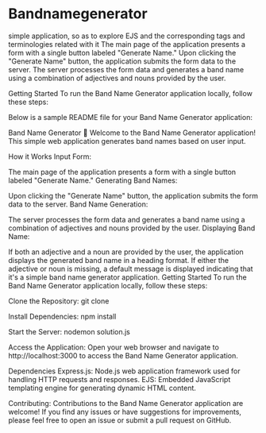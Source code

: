 # Bandnamegenerator
simple application, so as to explore EJS and the corresponding tags and terminologies related with it
The main page of the application presents a form with a single button labeled "Generate Name."
Upon clicking the "Generate Name" button, the application submits the form data to the server.
The server processes the form data and generates a band name using a combination of adjectives and nouns provided by the user.

Getting Started
To run the Band Name Generator application locally, follow these steps:

Below is a sample README file for your Band Name Generator application:

Band Name Generator 🤟
Welcome to the Band Name Generator application! This simple web application generates band names based on user input.

How it Works
Input Form:

The main page of the application presents a form with a single button labeled "Generate Name."
Generating Band Names:

Upon clicking the "Generate Name" button, the application submits the form data to the server.
Band Name Generation:

The server processes the form data and generates a band name using a combination of adjectives and nouns provided by the user.
Displaying Band Name:

If both an adjective and a noun are provided by the user, the application displays the generated band name in a heading format.
If either the adjective or noun is missing, a default message is displayed indicating that it's a simple band name generator application.
Getting Started
To run the Band Name Generator application locally, follow these steps:

Clone the Repository:
git clone <repository-url>

Install Dependencies:
npm install

Start the Server:
nodemon solution.js

Access the Application:
Open your web browser and navigate to http://localhost:3000 to access the Band Name Generator application.

Dependencies
Express.js: Node.js web application framework used for handling HTTP requests and responses.
EJS: Embedded JavaScript templating engine for generating dynamic HTML content.

Contributing:
Contributions to the Band Name Generator application are welcome! If you find any issues or have suggestions for improvements, please feel free to open an issue or submit a pull request on GitHub.
